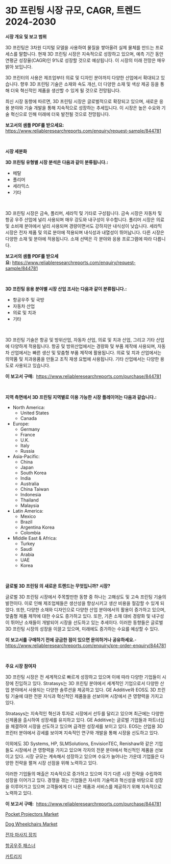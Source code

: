 <p><h1>3D 프린팅 시장 규모, CAGR, 트렌드 2024-2030</h1></p><p><strong>시장 개요 및 보고 범위</strong></p>
<p><p>3D 프린팅은 3차원 디지털 모델을 사용하여 물질을 쌓아올려 실제 물체를 만드는 프로세스를 말합니다. 현재 3D 프린팅 시장은 지속적으로 성장하고 있으며, 예측 기간 동안 연평균 성장율(CAGR)인 9%로 성장할 것으로 예상됩니다. 이 시장의 미래 전망은 매우 밝아 보입니다.</p><p>3D 프린터의 사용은 제조업부터 의료 및 디자인 분야까지 다양한 산업에서 확대되고 있습니다. 향후 3D 프린팅 기술은 소재와 속도 개선, 더 다양한 소재 및 색상 제공 등을 통해 더욱 혁신적인 제품을 생산할 수 있게 될 것으로 전망됩니다.</p><p>최신 시장 동향에 따르면, 3D 프린팅 시장은 글로벌적으로 확장되고 있으며, 새로운 응용 분야와 기술 개발을 통해 지속적으로 성장하는 추세입니다. 이 시장은 높은 수요와 기술 혁신으로 인해 미래에 더욱 발전될 것으로 전망됩니다.</p></p>
<p><strong>보고서의 샘플 PDF를 받으세요:</strong> <a href="https://www.reliableresearchreports.com/enquiry/request-sample/844781">https://www.reliableresearchreports.com/enquiry/request-sample/844781</a></p>
<p>&nbsp;</p>
<p><strong>시장 세분화</strong></p>
<p><strong>3D 프린팅 유형별 시장 분석은 다음과 같이 분류됩니다.:</strong></p>
<p><ul><li>메탈</li><li>폴리머</li><li>세라믹스</li><li>기타</li></ul></p>
<p>&nbsp;</p>
<p><p>3D 프린팅 시장은 금속, 폴리머, 세라믹 및 기타로 구성됩니다. 금속 시장은 자동차 및 항공 우주 산업에 널리 사용되며 매우 강도와 내구성이 우수합니다. 폴리머 시장은 의료 및 소비재 분야에서 널리 사용되며 경량이면서도 강하지만 내식성이 낮습니다. 세라믹 시장은 전자 제품 및 의료 분야에 적용되며 내식성과 내열성이 뛰어납니다. 다른 시장은 다양한 소재 및 분야에 적용됩니다. 소재 선택은 각 분야와 응용 프로그램에 따라 다릅니다.</p></p>
<p><strong>보고서의 샘플 PDF를 받으세요:</strong>&nbsp;<a href="https://www.reliableresearchreports.com/enquiry/request-sample/844781">https://www.reliableresearchreports.com/enquiry/request-sample/844781</a></p>
<p>&nbsp;</p>
<p><strong> 3D 프린팅 응용 분야별 시장 산업 조사는 다음과 같이 분류됩니다.:</strong></p>
<p><ul><li>항공우주 및 국방</li><li>자동차 산업</li><li>의료 및 치과</li><li>기타</li></ul></p>
<p>&nbsp;</p>
<p><p>3D 프린팅 기술은 항공 및 방위산업, 자동차 산업, 의료 및 치과 산업, 그리고 기타 산업에 다양하게 적용됩니다. 항공 및 방위산업에서는 경량화 및 부품 제작에 사용되며, 자동차 산업에서는 빠른 생산 및 맞춤형 부품 제작에 활용됩니다. 의료 및 치과 산업에서는 의약품 및 치과용품을 만들고 조직 재생 요법에 사용됩니다. 기타 산업에서는 다양한 용도로 사용되고 있습니다.</p></p>
<p><strong>이 보고서 구매:</strong>&nbsp; <a href="https://www.reliableresearchreports.com/purchase/844781">https://www.reliableresearchreports.com/purchase/844781</a></p>
<p>&nbsp;</p>
<p><strong>지역 측면에서 3D 프린팅 지역별로 이용 가능한 시장 플레이어는 다음과 같습니다.:</strong></p>
<p><ul>
    <li>
        North America:
        <ul>
            <li>United States</li>
            <li>Canada</li>
        </ul>
    </li>
    <li>
        Europe:
        <ul>
            <li>Germany</li>
            <li>France</li>
            <li>U.K.</li>
            <li>Italy</li>
            <li>Russia</li>
        </ul>
    </li>
    <li>
        Asia-Pacific:
        <ul>
            <li>China</li>
            <li>Japan</li>
            <li>South Korea</li>
            <li>India</li>
            <li>Australia</li>
            <li>China Taiwan</li>
            <li>Indonesia</li>
            <li>Thailand</li>
            <li>Malaysia</li>
        </ul>
    </li>
    <li>
        Latin America:
        <ul>
            <li>Mexico</li>
            <li>Brazil</li>
            <li>Argentina Korea</li>
            <li>Colombia</li>
        </ul>
    </li>
    <li>
        Middle East & Africa:
        <ul>
            <li>Turkey</li>
            <li>Saudi</li>
            <li>Arabia</li>
            <li>UAE</li>
            <li>Korea</li>
        </ul>
    </li>
    </ul></p>
<p>&nbsp;</p>
<p><strong>글로벌 3D 프린팅 의 새로운 트렌드는 무엇입니까? 시장?</strong></p>
<p><p>글로벌 3D 프린팅 시장에서 주목할만한 동향 중 하나는 고해상도 및 고속 프린팅 기술의 발전이다. 이로 인해 제조업체들은 생산성을 향상시키고 생산 비용을 절감할 수 있게 되었다. 또한, 다양한 소재와 디자인으로 다양한 산업 분야에서의 활용이 증가하고 있으며, 맞춤형 제품 제작에 대한 수요도 증가하고 있다. 또한, 기존 소재 대비 경량화 및 내구성이 뛰어난 소재들이 개발되어 시장을 선도하고 있는 추세이다. 이러한 동향들은 글로벌 3D 프린팅 시장의 성장을 이끌고 있으며, 미래에도 증가하는 수요를 예상할 수 있다.</p></p>
<p><strong>이 보고서를 구매하기 전에 궁금한 점이 있으면 문의하거나 공유하세요.</strong>- <a href="https://www.reliableresearchreports.com/enquiry/pre-order-enquiry/844781">https://www.reliableresearchreports.com/enquiry/pre-order-enquiry/844781</a></p>
<p>&nbsp;</p>
<p><strong>주요 시장 참여자</strong></p>
<p><p>3D 프린팅 시장은 전 세계적으로 빠르게 성장하고 있으며 이에 따라 다양한 기업들이 시장에 진입하고 있다. Stratasys는 3D 프린팅 분야에서 세계적인 기업으로서 다양한 산업 분야에서 사용되는 다양한 솔루션을 제공하고 있다. GE Additive와 EOS도 3D 프린팅 기술에 대한 전문 지식과 혁신적인 제품들을 선보이며 시장에서 큰 영향력을 가지고 있다.</p><p>Stratasys는 지속적인 혁신과 투자로 시장에서 선두를 달리고 있으며 최근에는 다양한 신제품을 출시하여 성장세를 유지하고 있다. GE Additive는 글로벌 기업들과 파트너십을 체결하여 시장을 선도하고 있으며 급격한 성장세를 보이고 있다. EOS는 산업용 3D 프린터 분야에서 강세를 보이며 지속적인 연구와 개발을 통해 시장을 선도하고 있다.</p><p>이외에도 3D Systems, HP, SLMSolutions, EnvisionTEC, Renishaw와 같은 기업들도 시장에서 큰 영향력을 가지고 있으며 각자의 전문 분야에서 혁신적인 제품을 선보이고 있다. 시장 규모는 계속해서 성장하고 있으며 수요가 늘어나는 가운데 기업들은 다양한 전략을 펼쳐 시장 선점을 위해 노력하고 있다.</p><p>이러한 기업들의 매출은 지속적으로 증가하고 있으며 각기 다른 시장 전략을 수립하여 성장을 이어가고 있다. 경쟁을 겪는 기업들은 자사의 기술력과 혁신성을 바탕으로 성장을 이루어가고 있으며 고객들에게 더 나은 제품과 서비스를 제공하기 위해 지속적으로 노력하고 있다.</p></p>
<p><strong>이 보고서 구매:</strong>&nbsp;&nbsp;<a href="https://www.reliableresearchreports.com/purchase/844781">https://www.reliableresearchreports.com/purchase/844781</a></p>
<p><p><a href="https://github.com/derrinmiltonellis35gcl/Market-Research-Report-List-1/blob/main/pocket-projectors-market.md">Pocket Projectors Market</a></p><p><a href="https://medium.com/@mdmasty/dog-wheelchairs-market-size-cagr-trends-2024-2030-8618664ac4f5">Dog Wheelchairs Market</a></p><p><a href="https://github.com/bunxhcci35271755/Market-Research-Report-List-1/blob/main/92594094011.md">전자 마사지 장치</a></p><p><a href="https://github.com/fredrickeglers/Market-Research-Report-List-1/blob/main/24762224012.md">항공우주 패스너</a></p><p><a href="https://medium.com/@joespinka88967/%EC%B9%B4%ED%8A%B8%EB%A6%AC%EC%A7%80-%EC%8B%9C%EC%9E%A5-%EB%B6%84%EC%84%9D-%EB%B0%8F-%EA%B7%9C%EB%AA%A8%EB%8A%94-2024%EB%85%84%EB%B6%80%ED%84%B0-2031%EB%85%84%EA%B9%8C%EC%A7%80-%EC%98%88%EC%B8%A1%EB%90%A9%EB%8B%88%EB%8B%A4-64afa9ddd791">카트리지</a></p></p>
